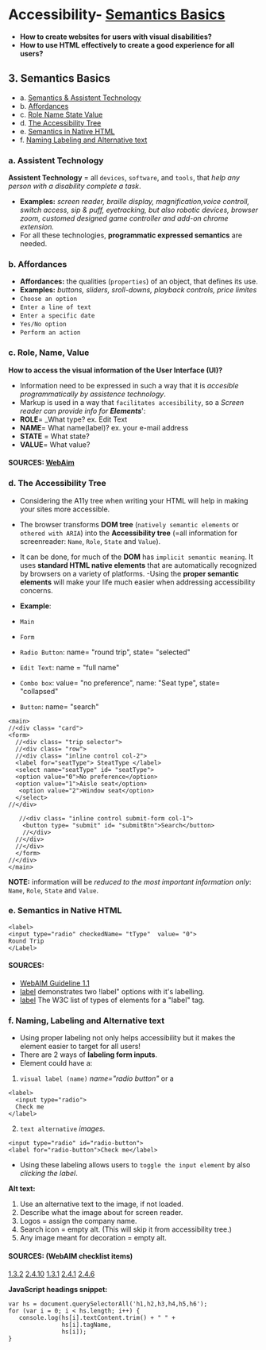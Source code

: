 # Accessibility- [Semantics Basics](#3-semantics-basics)

- __How to create websites for users with visual disabilities?__
- __How to use HTML effectively to create a good experience for all users?__

## 3. Semantics Basics
- a. [Semantics & Assistent Technology](#3-assistent-technology)
- b. [Affordances](#3-affordances)
- c. [Role Name State Value](#3-role-name-state-value)
- d. [The Accessibility Tree](#3-the-accessibility-tree)
- e. [Semantics in Native HTML](#3-semantics-in-native-HTML)
- f. [Naming Labeling and Alternative text](#3naming-labeling-and-alternative-text)


### a. Assistent Technology 
__Assistent Technology__ =  all `devices`, `software`, and `tools`, that _help any person with a disability complete a task_.
- __Examples:__ _screen reader, braille display, magnification,voice controll, switch access, sip & puff, eyetracking, but also
robotic devices, browser zoom, customed designed game controller and add-on chrome extension._ 
- For all these technologies, __programmatic expressed semantics__ are needed.

### b. Affordances
- __Affordances:__ the qualities (`properties`) of an object, that defines its use.
- __Examples:__ _buttons, sliders, sroll-downs, playback controls, price limites_ 
- `Choose an option`
- `Enter a line of text`
- `Enter a specific date`
- `Yes/No option`
- `Perform an action`

### c. Role, Name, Value
__How to access the visual information of the User Interface (UI)?__ 
- Information need to be expressed in such a way that it is _accesible programmatically by assistence technology_.
- Markup is used in a way that `facilitates accesibility`, so a _Screen reader can provide info for __Elements___': 
- __ROLE__= _What type? ex. Edit Text
- __NAME__= What name(label)? ex. your e-mail address
- __STATE__ = What state?
- __VALUE__= What value?

#### SOURCES: [WebAim](https://www.w3.org/TR/UNDERSTANDING-WCAG20/ensure-compat-rsv.html)

### d. The Accessibility Tree
- Considering the A11y tree when writing your HTML will help in making your sites more accessible.
- The browser transforms __DOM tree__ (`natively semantic elements` or `othered with ARIA`) into the __Accessibility tree__ (=all information for screenreader: `Name`, `Role`, `State` and `Value`). 
- It can be done, for much of the __DOM__ has `implicit semantic meaning`. It uses __standard HTML native elements__ that are automatically recognized by browsers on a variety of platforms.
-Using the __proper semantic elements__ will make your life much easier when addressing accessibility concerns.

- __Example__: 
- `Main`
- `Form`
- `Radio Button`: name= "round trip", state= "selected"
- `Edit Text`: name = "full name"
- `Combo box`:  value= "no preference", name: "Seat type", state= "collapsed"
- `Button`: name= "search"
```
<main>
//<div class= "card">
<form>
  //<div class= "trip selector">
  //<div class= "row">
  //<div class= "inline control col-2">
  <label for="seatType"> SteatType </label>
  <select name="seatType" id= "seatType">
  <option value="0">No preference</option>
  <option value="1">Aisle seat</option>
   <option value="2">Window seat</option>
  </select>
//</div>

   //<div class= "inline control submit-form col-1">
    <button type= "submit" id= "submitBtn">Search</button>
    //</div>
  //</div>
  //</div>
  </form>
//</div>
</main>
```
__NOTE:__ information will be _reduced to the most important information only_: `Name`, `Role`, `State` and `Value`.

### e. Semantics in Native HTML
```
<label>
<input type="radio" checkedName= "tType"  value= "0">
Round Trip
</Label>
```
#### SOURCES:
- [WebAIM Guideline 1.1](http://webaim.org/standards/wcag/checklist#g1.1)
- [label](https://developer.mozilla.org/en-US/docs/Web/HTML/Element/label) demonstrates two !label" options with it's labelling.
- [label](https://www.w3.org/TR/html5/forms.html#category-label) The W3C list of types of elements for a "label" tag.

### f. Naming, Labeling and Alternative text
- Using proper labeling not only helps accessibility but it makes the element easier to target for all users!
- There are 2 ways of __labeling form inputs__.
- Element could have a: 
1. `visual label (name)` _name="radio button"_ or a
```
<label>
  <input type="radio">
  Check me
</label>
```
2. `text alternative` _images_.
```
<input type="radio" id="radio-button">
<label for="radio-button">Check me</label>
```
- Using these labeling allows users to `toggle the input element` by also _clicking the label_.

__Alt text:__ 
1. Use an alternative text to the image, if not loaded.
2. Describe what the image about for screen reader.
3. Logos =  assign the company name.
4. Search icon = empty alt. (This will skip it from accessibility tree.)
5. Any image meant for decoration = empty alt.          

#### SOURCES: (WebAIM checklist items)
[1.3.2](http://webaim.org/standards/wcag/checklist#sc1.3.2)
[2.4.10](http://webaim.org/standards/wcag/checklist#sc2.4.10)
[1.3.1](http://webaim.org/standards/wcag/checklist#sc1.3.1)
[2.4.1](http://webaim.org/standards/wcag/checklist#sc2.4.1)
[2.4.6](http://webaim.org/standards/wcag/checklist#sc2.4.6)

__JavaScript headings snippet:__
```
var hs = document.querySelectorAll('h1,h2,h3,h4,h5,h6');
for (var i = 0; i < hs.length; i++) {
   console.log(hs[i].textContent.trim() + " " +  
               hs[i].tagName,
               hs[i]);
}
```
